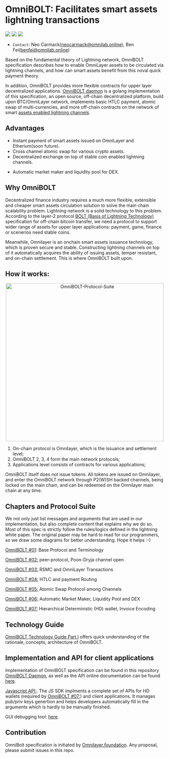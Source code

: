 # OmniBOLT: Facilitates smart assets lightning transactions

[![](https://img.shields.io/badge/license-MIT-brightgreen)](https://github.com/omnilaboratory/OmniBOLT-spec/blob/master/LICENSE) [![](https://img.shields.io/badge/made%20by-Omni%20Foundation-blue)]() [![](https://img.shields.io/badge/project-OmniBOLT%20Daemon-orange)](https://github.com/omnilaboratory/obd)

* `Contact`: Neo Carmack(neocarmack@omnilab.online), Ben Fei(benfei@omnilab.online)

Based on the fundamental theory of Lightning network, OmniBOLT specification describes how to enable OmniLayer assets to be circulated via lightning channels, and how can smart assets benefit from this noval quick payment theory.

In addition, OmniBOLT provides more flexible contracts for upper layer decentralized applications. [OmniBOLT daemon](https://github.com/omnilaboratory/obd) is a golang implementation of this specification, an open source, off-chain decentralized platform, build upon BTC/OmniLayer network, implements basic HTLC payment, atomic swap of multi-currencies, and more off-chain contracts on the network of smart [assets enabled lightning channels](https://github.com/omnilaboratory/OmniBOLT-spec/blob/master/OmniBOLT-02-peer-protocol.md#omni-address).

 
## Advantages  
 
* Instant payment of smart assets issued on OmniLayer and Etherium(soon future). 
* Cross channel atomic swap for various crypto assets.
* Decentralized exchange on top of stable coin enabled lightning channels. 
<!--
* Collateral Lending Contract and more flexible contracts for various DeFi scenarios based on atomic swap, without any extra cost of transaction fee or any intermediary;  
	* Interested readers shall directly go to [chapter 6: DEX, Collateral Lending Contract, online store ...](https://github.com/omnilaboratory/OmniBOLT-spec/blob/master/OmniBOLT-06-Mortgage-Loan-Contracts-for-Crypto-Assets.md) to seek more examples.
 -->
* Automatic market maker and liquidity pool for DEX.
 
## Why OmniBOLT

Decentralized finance industry requires a much more flexible, extensible and cheaper smart assets circulation solution to solve the main chain scalability problem. Lightning network is a solid technology to this problem. According to the layer-2 protocol [BOLT (Basis of Lightning Technology)](https://github.com/lightningnetwork/lightning-rfc/blob/master/00-introduction.md) specification for off-chain bitcoin transfer, we need a protocol to support wider range of assets for upper layer applications: payment, game, finance or scenerios need stable coins.  

Meanwhile, Omnilayer is an onchain smart assets issuance technology, which is proven secure and stable. Constructing lightning channels on top of it automatically acquires the ability of issuing assets, temper resistant, and on-chain settlement. This is where OmniBOLT built upon.
 

## How it works:

<p align="center">
  <img width="500" alt="OmniBOLT-Protocol-Suite" src="https://github.com/omnilaboratory/OmniBOLT-spec/blob/master/imgs/OmniBOLT-Protocol-Suite.png">
</p>

1. On-chain protocol is Omnilayer, which is the issuance and settlement level;  
2. OmniBOLT 2, 3, 4 form the main network protocols;   
3. Applications level consists of contracts for various applications; 

OmniBOLT itself does not issue tokens. All tokens are issued on Omnilayer, and enter the OmniBOLT network through P2(W)SH backed channels, being locked on the main chain, and can be redeemed on the Omnilayer main chain at any time.  
 

## Chapters and Protocol Suite

We not only just list messages and arguments that are used in our implementation, but also complete content that explains why we do so. Most of this spec is strictly follow the rules/logics defined in the lightning white paper. The original paper may be hard to read for our programmers, so we draw some diagrams for better understanding. Hope it helps :-)

[OmniBOLT #01](https://github.com/omnilaboratory/OmniBOLT-spec/blob/master/OmniBOLT-01-basic-protocol-and-Terminology.md): Base Protocol and Terminology

[OmniBOLT #02:](https://github.com/omnilaboratory/OmniBOLT-spec/blob/master/OmniBOLT-02-peer-protocol.md) peer-protocol, Poon-Dryja channel open

[OmniBOLT #03:](https://github.com/omnilaboratory/OmniBOLT-spec/blob/master/OmniBOLT-03-RSMC-and-OmniLayer-Transactions.md) RSMC and OmniLayer Transactions 

[OmniBOLT #04:](https://github.com/omnilaboratory/OmniBOLT-spec/blob/master/OmniBOLT-04-HTLC-and-Payment-Routing.md) HTLC and payment Routing

[OmniBOLT #05:](https://github.com/omnilaboratory/OmniBOLT-spec/blob/master/OmniBOLT-05-Atomic-Swap-among-Channels.md) Atomic Swap Protocol among Channels

<!--
[OmniBOLT #06:](https://github.com/omnilaboratory/OmniBOLT-spec/blob/master/OmniBOLT-06-Mortgage-Loan-Contracts-for-Crypto-Assets.md) DEX, Collateral Lending Contract, online store and more applications
-->
[OmniBOLT #06:](https://github.com/omnilaboratory/OmniBOLT-spec/blob/master/OmniBOLT-06-Automatic-Market-Maker-and-DEX.md) Automatic Market Maker, Liquidity Pool and DEX

[OmniBOLT #07:](https://github.com/omnilaboratory/OmniBOLT-spec/blob/master/OmniBOLT-07-Hierarchical-Deterministic-(HD)-wallet.md)  Hierarchical Deterministic (HD) wallet, Invoice Encoding



## Technology Guide
[OmniBOLT Technology Guide Part I](https://github.com/omnilaboratory/OmniBOLT-spec/blob/master/docs/OmniBOLT-Technology-guide-part-I-2020-05-01_en.pdf) offers quick understanding of the rationale, concepts, architecture of OmniBOLT.  

## Implementation and API for client applications

Implementation of OmniBOLT specification can be found in this repository [OmniBOLT Daemon](https://github.com/omnilaboratory/obd), as well as the API online documentation can be found [here](https://api.omnilab.online).  


[Javascript API:](https://github.com/omnilaboratory/DebuggingTool/blob/master/js/obdapi.js). The JS SDK implments a complete set of APIs for HD wallets (required by [OmniBOLT #07:](https://github.com/omnilaboratory/OmniBOLT-spec/blob/master/OmniBOLT-07-Hierarchical-Deterministic-(HD)-wallet.md)) and client applications. It manages pub/priv keys genertion and helps developers automatically fill in the arguments which is hardly to be manually finished.  


GUI debugging tool: [here](https://github.com/omnilaboratory/DebuggingTool).
 


## Contribution

OmniBolt specification is initiated by [Omnilayer.foundation](https://github.com/OmniLayer).
Any proposal, please submit issues in this repo.
